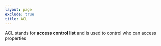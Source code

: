 ```yaml
---
layout: page
exclude: true
title: ACL
---
```


ACL stands for **access control list** and is used to control who can access properties 
<!--stackedit_data:
eyJoaXN0b3J5IjpbLTEzNjQ4MzAxODVdfQ==
-->